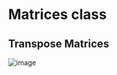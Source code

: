 # Matrices class

## Transpose Matrices

![image](https://user-images.githubusercontent.com/20716798/49518719-70687480-f886-11e8-9986-ef4d2eaa6814.png)
